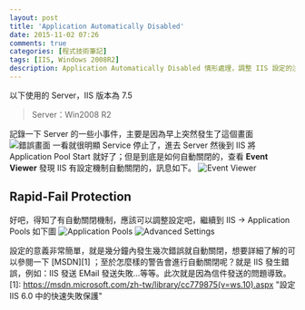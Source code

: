 ```yaml
---
layout: post
title: 'Application Automatically Disabled'
date: 2015-11-02 07:26
comments: true
categories: [程式技術筆記]
tags: [IIS, Windows 2008R2]
description: Application Automatically Disabled 情形處理，調整 IIS 設定的注意事項
---
```

以下使用的 Server，IIS 版本為 7.5
> Server：Win2008 R2

記錄一下 Server 的一些小事件，主要是因為早上突然發生了這個畫面
![錯誤畫面](https://lh3.googleusercontent.com/W8SYL9MUKKoSJc9ohp3ochOra6SK295Sw1W7hF8e7FW3JOzo6XHzAo67eoToruOjGou8EELOPELR0Rc6Z1hgCXvLIwF6cR88XHBhOlqGtOF-BMRVXFp7XIc65SXNN42vaQbtsGNuLNqerv9ac7ioW-IxAaXeP9B7EGoX4au53jdKERBrU_ZPzcpN51z8XDJGR7kbjSbQMddzrY6Uic2uRwjxrwjNKHLpOqAAxEvCMVW90UCjhcTjydW8qNMrvc9WEMbV6FYCGX6jDhHxbm5kf_UWA5OsJR3s0bWYozNoE3Xh1VLQLaPNkq2rBaTOtW4I61wqAWB3Hh2q64ZCt6XoJY-wX-7gBxDO3-KDHDin6pdrOceFm6c5FOjLuwIGDL5ZoGdcsBWcywhRSgalK6uEVDRs7dlWoW3W8KXft1QaWVAeRn9vM2ZniHABbVkSOCurpJ0ulHw3JJyBkHgU5Z0ZAnZGl1YpVWZyailsdt3DMi30ktf1KsKg3DQo_b_YfBQTDt-HHHZjjGCy4lVw-Z4Qo4QKkbBRE0YYHJtA6AqaL0fH-hbm-9aFLmXc9H-IvNMg625VLFnjmgPkNGo-j5UiC5ba2QzQ0a0IwPAARc8fjcVc8D4i6_J6EN35qdlHWr0TZNL9HscE-JEkas-iqIGxPXZM5XoUv4HNG7k1to8WfQ=w395-h135-no)
一看就很明顯 Service 停止了，進去 Server 然後到 IIS 將 Application Pool Start 就好了；但是到底是如何自動關閉的，查看 **Event Viewer** 發現 IIS 有設定機制自動關閉的，訊息如下。
![Event Viewer](https://lh3.googleusercontent.com/yeOFAIJ20c_ADPDek1u5OrYnva78wKBRTismBgikDsORE2-NT65aU9IsNvjjWEC6CO4GKQoHCAUztKeWjiqwY-7cKIMBVO1tcm1YJ3TrGmfoj2QAfLF87HGUfdGKibuhcaKVNCxqday4CzDriv4pjiMHQWsEz49dsD8hqZ4n3m2BIpax4RryYXmXaipQQnljINrBC0SqxLdxbHMkEctH5PT2Z6qqt_lZwd6Ipqo27EerbY_K6PqP4eVMD_keMaGoLAcCZIh53AbM6kCWtnFKaitWk-mZlzScXFeRcY91YWfyZ4Vo7uRpveuqUs6i16DW-4U4at6aMZCIaYvkGrRzmv8jd3jUCKoiOZ7gTC4uIfseCySqv9e0-fnkZGF6wveOOTs2NKpaTB-ubLEDrolsGykR-hh4TXxB9eP-Aq3snJ3C26HZG5I8McPDnCzOXv0pveWTYiiFophu-dbTvL6S9uTjhVl2NK9kk5cy1i55RaLODN8dWVhBcV1Nn579slZpm7WCoCiBrSO7kc2EV5hr5JYF-WtVWghs0FwmHA8_EoIeZ4RnVnyGHwPC9OmjYLoiUZcbmSpVtdWvjqU-jldO26EbHVqo8UamVFumPPqUUs6OEafyA33JC-jb7lOERCuvLxzniU-rbnqa8fMvvkSvePKS8hEcbKKvxUi_W04Y_g=w940-h534-no)

## Rapid-Fail Protection
好吧，得知了有自動關閉機制，應該可以調整設定吧，繼續到 IIS -> Application Pools 如下圖
![Application Pools](https://lh3.googleusercontent.com/ap_vVU33s81vFB1dG1mPzcwfncXcFCW8Oxr0yLzjrcd3jPsF68aMWyzBI0WX2ahTJa0jv7CPSIwf1b3GyIsD7qI-ibwVd4jqfwybcTf-i8Z9XA2JXfCc7HGEo85QbFewKRZzBOcimsWf85sKg6YgBe5RJa1mZDUU_dx6HIxubLf0aZK2HpbDadduZxnBFSnCRNmrFW0MEwuZK9bmHDNOFq2Vpt508JoM7Cza7KMs-Z66XHun6TZ9SpCfVyDvasmuTi4hgoqIw8FzJ5syIci0Po5T13gaRiIVnRaQ4KDYbgota_Dam5PMNUfBZe7AMNfdNCJitRNmWT4iuvlm_NEZUlcA30w8l06333-NrDRFziW26-PxdtejpclV3m94T8SpeFpglb82M3Fb7QjxCxE7wb_NiOb_5YPrNF2Rm_mjRlv8eduaaPOxr-b-pvUTUbFsU9V53VksXemsEF8NwaKZwsbiocesZhYpDXGrxivvsmiJjgeR9XdkJe2XGFy-qjj2tde7v2XXK0kx965682Wkh3Tq1LzzTKeO6X3yOKVDpbcgjwhOah5OBrjOYYxQyoZI5XiFPwfAJ9WtJbsqWr4r2y8elgqJ3DQWmCx72z6HadJmWcCK18HUe5s9b-Ql72saK6wthFW7Xe9YJ_7XEmom6j0RVVvL1wQef6BT4ir7AQ=w441-h568-no)
![Advanced Settings](https://lh3.googleusercontent.com/yuYyQ1f2pdEwBEZ_2cRT3VoUNu8E1k7tN59GV5F9L5CSKUNulc5IoGHq5osGp3NoWcCVvRCZaYDuJrG0gLSNJP-ZnQa4-KGjoWIno1fvlXhNJQMOHeG79pjqIv4zezxsh4x3FI06YF8XkXWTehD9q24E9K-Y1-3cGgalQcEDAwMwtQPGEMTQk7PNyRFV5_mmJC-3m-qnWHqcWo5ppjVZj9GGcv3aEdydT00_tCWRjVmgHypqkHjz0hIimhwc6ih1X80Ef6YpR97Qrovho4cEcAPbi9cpwyxpot7ar4CflKt-YPWcGV5D3bMjPnEUQ2UkJaIxRFo8Ed88GpFrT3vefecefszQI4q73_TOT73jJCd-660d4rvrcf0XttasHgeYmKUUDpLR4G9UWvVf33jO6TVorzjJG8ty12SXPVwu3qbuGXOx02N6bhJZiyenWKs0TrNIEKTDLVc7g-A0cb1s0-xIChHcEZXoaysEMT861R504ITPp_UEyex953A3dSnM6ebpQuD7Z6KzB4Km64AOXhrzPr45OL05Oiv3khejp0r36wII4CB8_vgD3FsGu2dm0si9nCcOHQMUiEfv8oSr0HfNdeZl5NFOybyiiKqU3KAwlDh8bauy-4UrvGOB0lhHP8CTJOHZWqcR2q_l_G1SL9SDB-x9hhj43Tz-OuHULw=w446-h545-no)

設定的意義非常簡單，就是幾分鐘內發生幾次錯誤就自動關閉，想要詳細了解的可以參閱一下 [MSDN][1] ；至於怎麼樣的警告會進行自動關閉呢？就是 IIS 發生錯誤，例如：IIS 發送 EMail 發送失敗...等等。此次就是因為信件發送的問題導致。
[1]: https://msdn.microsoft.com/zh-tw/library/cc779875(v=ws.10).aspx "設定 IIS 6.0 中的快速失敗保護"